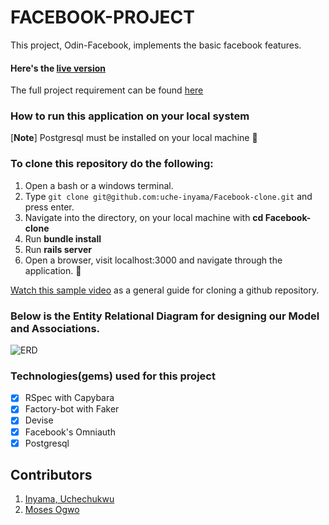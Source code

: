 # FACEBOOK-PROJECT

This project, Odin-Facebook, implements the basic facebook features.

#### Here's the [live version](https://dry-retreat-55732.herokuapp.com)

The full project requirement can be found [here](https://www.theodinproject.com/courses/ruby-on-rails/lessons/final-project)

### How to run this application on your local system
  
  [**Note**] Postgresql must be installed on your local machine :slightly_smiling_face:

### To clone this repository do the following:
1. Open a bash or a windows terminal.
2. Type ```git clone git@github.com:uche-inyama/Facebook-clone.git``` and press enter.
3. Navigate into the directory, on your local machine with **cd Facebook-clone** 
4. Run **bundle install** 
5. Run **rails server**
6. Open a browser, visit localhost:3000 and navigate through the application. :slightly_smiling_face:

[Watch this sample video](https://www.youtube.com/watch?v=5RTHaVvj97I) as a general guide for cloning a github repository.
     
### Below is the Entity Relational Diagram for designing our Model and Associations.
 ![ERD](doc/FacebookERD(2).png)


### Technologies(gems) used for this project
- [x] RSpec with Capybara
- [x] Factory-bot with Faker
- [x] Devise
- [x] Facebook's Omniauth
- [x] Postgresql

## Contributors
1. [Inyama, Uchechukwu](https://github.com/uche-inyama)
2. [Moses Ogwo](https://github.com/mosesogwo)
